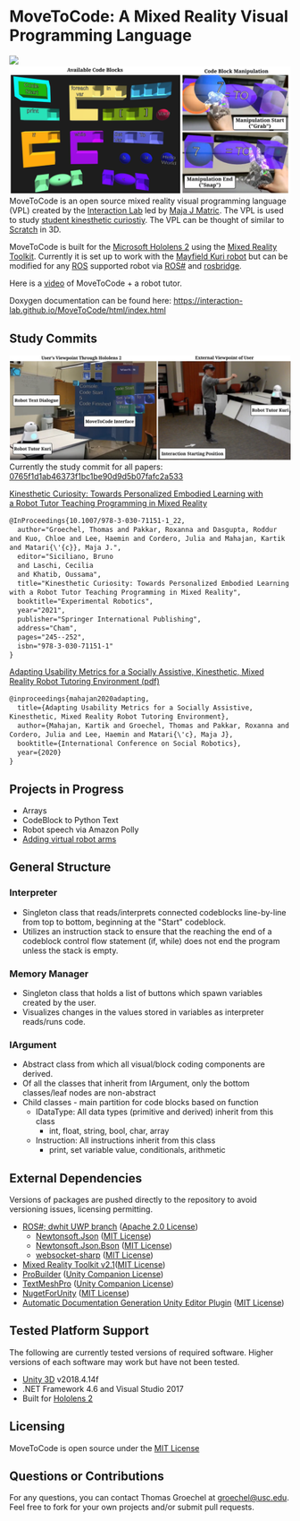 # MoveToCode: A Mixed Reality Visual Programming Language
![](https://zenodo.org/badge/228872749.svg)
![](Images/cleanavailsnap.PNG)
MoveToCode is an open source mixed reality visual programming language (VPL) created by the [Interaction Lab](http://robotics.usc.edu/interaction/) led by [Maja J Matric](https://robotics.usc.edu/~maja/index.html). The VPL is used to study [student kinesthetic curiostiy](https://tgroechel.github.io/kin_cur.html).  The VPL can be thought of similar to [Scratch](https://scratch.mit.edu/) in 3D. 

MoveToCode is built for the [Microsoft Hololens 2](https://www.microsoft.com/en-us/hololens/hardware) using the [Mixed Reality Toolkit](https://github.com/microsoft/MixedRealityToolkit-Unity). Currently it is set up to work with the [Mayfield Kuri robot](https://www.heykuri.com/explore-kuri/) but can be modified for any [ROS](https://www.ros.org/) supported robot via [ROS#](https://github.com/siemens/ros-sharp) and [rosbridge](http://wiki.ros.org/rosbridge_suite).

Here is a [video](https://www.youtube.com/watch?v=s7udZXa2wEw) of MoveToCode + a robot tutor.

Doxygen documentation can be found here: https://interaction-lab.github.io/MoveToCode/html/index.html

## Study Commits
![](Images/newconcise.png)
Currently the study commit for all papers: [0765f1d1ab46373f1bc1be90d9d5b07fafc2a533](https://github.com/interaction-lab/MoveToCode/commit/0765f1d1ab46373f1bc1be90d9d5b07fafc2a533)

[Kinesthetic Curiosity: Towards Personalized Embodied Learning with a Robot Tutor Teaching Programming in Mixed Reality](https://robotics.usc.edu/publications/media/uploads/pubs/pubdb_1110_b3d5df607edd4a42993486ba993c6bf7.pdf)
```
@InProceedings{10.1007/978-3-030-71151-1_22,
  author="Groechel, Thomas and Pakkar, Roxanna and Dasgupta, Roddur and Kuo, Chloe and Lee, Haemin and Cordero, Julia and Mahajan, Kartik and Matari{\'{c}}, Maja J.",
  editor="Siciliano, Bruno
  and Laschi, Cecilia
  and Khatib, Oussama",
  title="Kinesthetic Curiosity: Towards Personalized Embodied Learning with a Robot Tutor Teaching Programming in Mixed Reality",
  booktitle="Experimental Robotics",
  year="2021",
  publisher="Springer International Publishing",
  address="Cham",
  pages="245--252",
  isbn="978-3-030-71151-1"
}
```
[Adapting Usability Metrics for a Socially Assistive, Kinesthetic, Mixed Reality Robot Tutoring Environment (pdf)](https://robotics.usc.edu/publications/media/uploads/pubs/pubdb_1107_eff82bdefbf34f42a435be8c6bacbfa4.pdf)
```
@inproceedings{mahajan2020adapting,
  title={Adapting Usability Metrics for a Socially Assistive, Kinesthetic, Mixed Reality Robot Tutoring Environment},
  author={Mahajan, Kartik and Groechel, Thomas and Pakkar, Roxanna and Cordero, Julia and Lee, Haemin and Matari{\'c}, Maja J},
  booktitle={International Conference on Social Robotics},
  year={2020}
}
``` 

## Projects in Progress
- Arrays
- CodeBlock to Python Text
- Robot speech via Amazon Polly
- [Adding virtual robot arms](https://github.com/interaction-lab/KuriAugmentedRealityArmsPublic)

## General Structure

### Interpreter
- Singleton class that reads/interprets connected codeblocks line-by-line from top to bottom, beginning at the "Start" codeblock.
- Utilizes an instruction stack to ensure that the reaching the end of a codeblock control flow statement (if, while) does not end the program unless the stack is empty.

### Memory Manager
- Singleton class that holds a list of buttons which spawn variables created by the user.
- Visualizes changes in the values stored in variables as interpreter reads/runs code.

### IArgument
- Abstract class from which all visual/block coding components are derived.
- Of all the classes that inherit from IArgument, only the bottom classes/leaf nodes are non-abstract
- Child classes - main partition for code blocks based on function
    - IDataType: All data types (primitive and derived) inherit from this class
        - int, float, string, bool, char, array
    - Instruction: All instructions inherit from this class
        - print, set variable value, conditionals, arithmetic


## External Dependencies
Versions of packages are pushed directly to the repository to avoid versioning issues, licensing permitting.
- [ROS#; dwhit UWP branch](https://github.com/dwhit/ros-sharp/commit/4ccf45fc94827132397afeaa210afc01834d1dec) ([Apache 2.0 License](http://www.apache.org/licenses/LICENSE-2.0))
    - [Newtonsoft.Json](https://github.com/JamesNK/Newtonsoft.Json) ([MIT License](https://en.wikipedia.org/wiki/MIT_License))
    - [Newtonsoft.Json.Bson](https://github.com/JamesNK/Newtonsoft.Json.Bson) ([MIT License](https://en.wikipedia.org/wiki/MIT_License))
    - [websocket-sharp](https://github.com/sta/websocket-sharp) ([MIT License](https://en.wikipedia.org/wiki/MIT_License))
- [Mixed Reality Toolkit v2.1](https://github.com/microsoft/MixedRealityToolkit-Unity)([MIT License](https://en.wikipedia.org/wiki/MIT_License))
- [ProBuilder](https://github.com/Unity-Technologies/com.unity.probuilder) ([Unity Companion License](https://unity3d.com/legal/licenses/Unity_Companion_License))
- [TextMeshPro](https://docs.unity3d.com/Packages/com.unity.textmeshpro@2.0/manual/index.html) ([Unity Companion License](https://unity3d.com/legal/licenses/Unity_Companion_License))
- [NugetForUnity](https://github.com/GlitchEnzo/NuGetForUnity) ([MIT License](https://en.wikipedia.org/wiki/MIT_License))
- [Automatic Documentation Generation Unity Editor Plugin](http://www.jacobpennock.com/Blog/unity-automatic-documentation-generation-an-editor-plugin/) ([MIT License](https://en.wikipedia.org/wiki/MIT_License))

## Tested Platform Support
The following are currently tested versions of required software. Higher versions of each software may work but have not been tested.
- [Unity 3D](https://github.com/siemens/ros-sharp/tree/master/Unity3D) v2018.4.14f
- .NET Framework 4.6 and Visual Studio 2017
- Built for [Hololens 2](https://www.microsoft.com/en-us/hololens/hardware)

## Licensing
MoveToCode is open source under the [MIT License](https://en.wikipedia.org/wiki/MIT_License)


## Questions or Contributions
For any questions, you can contact Thomas Groechel at groechel@usc.edu. Feel free to fork for your own projects and/or submit pull requests.

